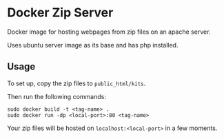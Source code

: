# Docker Zip Server

Docker image for hosting webpages from zip files on an apache server.

Uses ubuntu server image as its base and has php installed.

## Usage

To set up, copy the zip files to `public_html/kits`.

Then run the following commands:

```
sudo docker build -t <tag-name> .
sudo docker run -dp <local-port>:80 <tag-name>
```

Your zip files will be hosted on `localhost:<local-port>` in a few moments.

